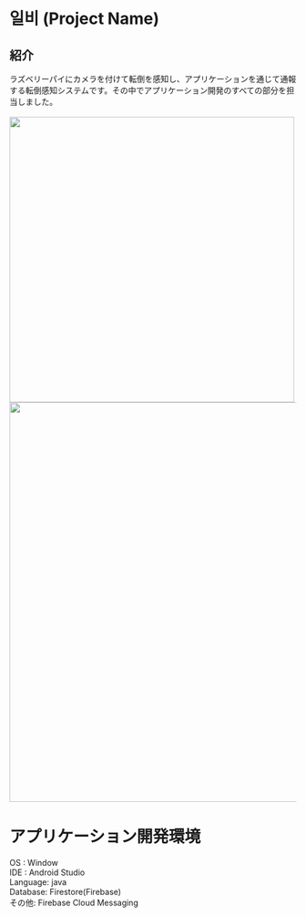 # 일비 (Project Name)
## 紹介
ラズベリーパイにカメラを付けて転倒を感知し、アプリケーションを通じて通報する転倒感知システムです。その中でアプリケーション開発のすべての部分を担当しました。<br>
<br>
<img src="https://github.com/user-attachments/assets/ee622260-b8d2-4a1a-81fa-c8dabc4470ba" height="500">
<img src="https://github.com/user-attachments/assets/8c28e240-ca87-4aa1-aeb0-06a41090c2ca" width="700">

# アプリケーション開発環境
OS : Window <br>
IDE : Android Studio <br>
Language: java <br>
Database: Firestore(Firebase) <br>
その他: Firebase Cloud Messaging <br>

